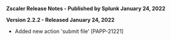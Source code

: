 **Zscaler Release Notes - Published by Splunk January 24, 2022**


**Version 2.2.2 - Released January 24, 2022**

* Added new action 'submit file' [PAPP-21221]